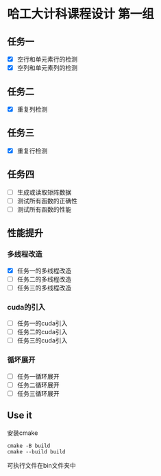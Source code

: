 # 哈工大计科课程设计 第一组
## 任务一
* [x] 空行和单元素行的检测
* [x] 空列和单元素列的检测
## 任务二
* [x] 重复列检测
## 任务三
* [x] 重复行检测
## 任务四
* [ ] 生成或读取矩阵数据
* [ ] 测试所有函数的正确性
* [ ] 测试所有函数的性能
## 性能提升
### 多线程改造
* [x] 任务一的多线程改造
* [ ] 任务二的多线程改造
* [ ] 任务三的多线程改造
### cuda的引入
* [ ] 任务一的cuda引入
* [ ] 任务二的cuda引入
* [ ] 任务三的cuda引入
### 循坏展开
* [ ] 任务一循环展开
* [ ] 任务二循环展开
* [ ] 任务三循环展开

## Use it 
安装cmake
```
cmake -B build
cmake --build build
```
可执行文件在bin文件夹中
